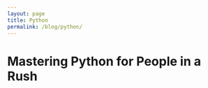 ```yaml
---
layout: page
title: Python
permalink: /blog/python/
---
```


# Mastering Python for People in a Rush
